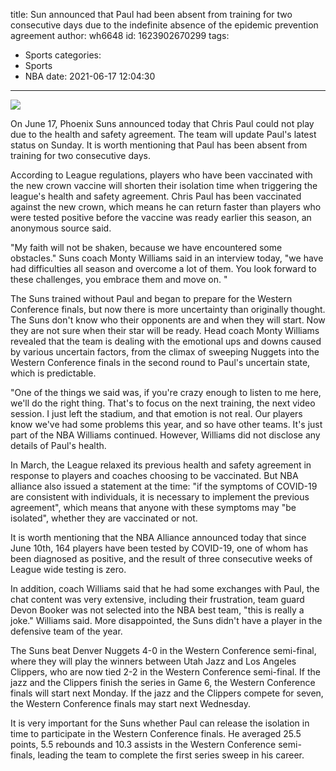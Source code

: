 title: Sun announced that Paul had been absent from training for two consecutive days due to the indefinite absence of the epidemic prevention agreement
author: wh6648
id: 1623902670299
tags: 
- Sports
categories: 
- Sports
- NBA
date: 2021-06-17 12:04:30
---
![](https://p1.itc.cn/q_70/images01/20210617/6483333a7bb44771a1b15ddc1b440a32.jpeg)


On June 17, Phoenix Suns announced today that Chris Paul could not play due to the health and safety agreement. The team will update Paul's latest status on Sunday. It is worth mentioning that Paul has been absent from training for two consecutive days.

According to League regulations, players who have been vaccinated with the new crown vaccine will shorten their isolation time when triggering the league's health and safety agreement. Chris Paul has been vaccinated against the new crown, which means he can return faster than players who were tested positive before the vaccine was ready earlier this season, an anonymous source said.

"My faith will not be shaken, because we have encountered some obstacles." Suns coach Monty Williams said in an interview today, "we have had difficulties all season and overcome a lot of them. You look forward to these challenges, you embrace them and move on. "

The Suns trained without Paul and began to prepare for the Western Conference finals, but now there is more uncertainty than originally thought. The Suns don't know who their opponents are and when they will start. Now they are not sure when their star will be ready. Head coach Monty Williams revealed that the team is dealing with the emotional ups and downs caused by various uncertain factors, from the climax of sweeping Nuggets into the Western Conference finals in the second round to Paul's uncertain state, which is predictable.

"One of the things we said was, if you're crazy enough to listen to me here, we'll do the right thing. That's to focus on the next training, the next video session. I just left the stadium, and that emotion is not real. Our players know we've had some problems this year, and so have other teams. It's just part of the NBA Williams continued. However, Williams did not disclose any details of Paul's health.

In March, the League relaxed its previous health and safety agreement in response to players and coaches choosing to be vaccinated. But NBA alliance also issued a statement at the time: "if the symptoms of COVID-19 are consistent with individuals, it is necessary to implement the previous agreement", which means that anyone with these symptoms may "be isolated", whether they are vaccinated or not.

It is worth mentioning that the NBA Alliance announced today that since June 10th, 164 players have been tested by COVID-19, one of whom has been diagnosed as positive, and the result of three consecutive weeks of League wide testing is zero.

In addition, coach Williams said that he had some exchanges with Paul, the chat content was very extensive, including their frustration, team guard Devon Booker was not selected into the NBA best team, "this is really a joke." Williams said. More disappointed, the Suns didn't have a player in the defensive team of the year.

The Suns beat Denver Nuggets 4-0 in the Western Conference semi-final, where they will play the winners between Utah Jazz and Los Angeles Clippers, who are now tied 2-2 in the Western Conference semi-final. If the jazz and the Clippers finish the series in Game 6, the Western Conference finals will start next Monday. If the jazz and the Clippers compete for seven, the Western Conference finals may start next Wednesday.

It is very important for the Suns whether Paul can release the isolation in time to participate in the Western Conference finals. He averaged 25.5 points, 5.5 rebounds and 10.3 assists in the Western Conference semi-finals, leading the team to complete the first series sweep in his career.

